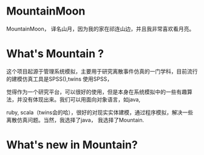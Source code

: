 MountainMoon
============

MountainMoon， 译名山月，因为我的家在祁连山边，并且我非常喜欢看月亮。


What's Mountain ?
============
这个项目起源于管理系统模拟，主要用于研究离散事件仿真的一门学科，目前流行的建模仿真工具是SPSS(),twins 使用SPSS，

觉得作为一个研究平台，可以很好的使用，但是本身在系统模拟中的一些有趣算法，并没有体现出来。我们可以用面向对象语言，如java,

ruby, scala（twins会的哈），很好的对现实实体建模，通过程序模拟，解决一些离散仿真问题。当然，我选择了java， 我选择了Mountain.

What's new in Mountain?
============
